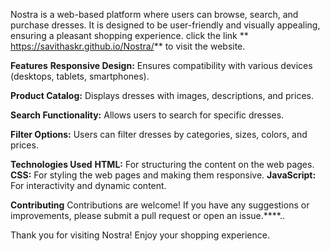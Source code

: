 Nostra is a web-based platform where users can browse, search, and purchase dresses. It is designed to be user-friendly and visually appealing, ensuring a pleasant shopping experience.
click the link ** https://savithaskr.github.io/Nostra/** to visit the website. 

**Features**
**Responsive Design:** Ensures compatibility with various devices (desktops, tablets, smartphones).

**Product Catalog:** Displays dresses with images, descriptions, and prices.

**Search Functionality:** Allows users to search for specific dresses.

**Filter Options:** Users can filter dresses by categories, sizes, colors, and prices.




**Technologies Used**
**HTML:** For structuring the content on the web pages.
**CSS:** For styling the web pages and making them responsive.
**JavaScript:** For interactivity and dynamic content.


**Contributing**
Contributions are welcome! If you have any suggestions or improvements, please submit a pull request or open an issue.****..

Thank you for visiting Nostra! Enjoy your shopping experience.
